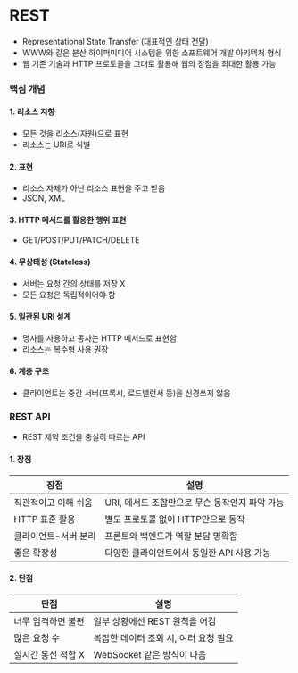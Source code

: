 # REST
- Representational State Transfer (대표적인 상태 전달)
- WWW와 같은 분산 하이퍼미디어 시스템을 위한 소프트웨어 개발 아키텍처 형식
- 웹 기존 기술과 HTTP 프로토콜을 그대로 활용해 웹의 장점을 최대한 활용 가능
### 핵심 개념
#### 1. 리소스 지향
- 모든 것을 리소스(자원)으로 표현
- 리소스는 URI로 식별
#### 2. 표현
- 리소스 자체가 아닌 리소스 표현을 주고 받음
- JSON, XML
#### 3. HTTP 메서드를 활용한 행위 표현
- GET/POST/PUT/PATCH/DELETE
#### 4. 무상태성 (Stateless)
- 서버는 요청 간의 상태를 저장 X
- 모든 요청은 독립적이어야 함
#### 5. 일관된 URI 설계
- 명사를 사용하고 동사는 HTTP 메서드로 표현함
- 리소스는 복수형 사용 권장
#### 6. 계층 구조
- 클라이언트는 중간 서버(프록시, 로드밸런서 등)을 신경쓰지 않음
### REST API
- REST 제약 조건을 충실히 따르는 API
#### 1. 장점
|장점|설명|
|--|--|
|직관적이고 이해 쉬움|URI, 메서드 조합만으로 무슨 동작인지 파악 가능|
|HTTP 표준 활용|별도 프로토콜 없이 HTTP만으로 동작|
|클라이언트-서버 분리|프론트와 백엔드가 역할 분담 명확함|
|좋은 확장성|다양한 클라이언트에서 동일한 API 사용 가능|
#### 2. 단점
|단점|설명|
|--|--|
|너무 엄격하면 불편|일부 상황에선 REST 원칙을 어김|
|많은 요청 수|복잡한 데이터 조회 시, 여러 요청 필요|
|실시간 통신 적합 X|WebSocket 같은 방식이 나음|

